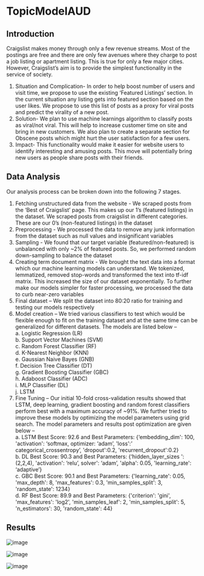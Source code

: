 # TopicModelAUD

## Introduction
Craigslist makes money through only a few revenue streams. Most of the postings are free and there are only few avenues where they charge to post a job listing or apartment listing. This is true for only a few major cities. However, Craigslist’s aim is to provide the simplest functionality in the service of society.
1.	Situation and Complication- In order to help boost number of users and visit time, we propose to use the existing ‘Featured Listings’ section. In the current situation any listing gets into featured section based on the user likes. We propose to use this list of posts as a proxy for viral posts and predict the virality of a new post.
2.	Solution- We plan to use machine learnings algorithm to classify posts as viral/not viral. This will help to increase customer time on site and bring in new customers. We also plan to create a separate section for Obscene posts which might hurt the user satisfaction for a few users.
3.	Impact- This functionality would make it easier for website users to identify interesting and amusing posts. This move will potentially bring new users as people share posts with their friends. 


## Data Analysis
Our analysis process can be broken down into the following 7 stages.
1.	Fetching unstructured data from the website - We scraped posts from the ‘Best of Craigslist’ page. This makes up our 1’s (featured listings) in the dataset. We scraped posts from craigslist in different categories. These are our 0’s (non-featured listings) in the dataset
2.	Preprocessing - We processed the data to remove any junk information from the dataset such as null values and insignificant variables
3.	Sampling - We found that our target variable (featured/non-featured) is unbalanced with only ~2% of featured posts. So, we performed random down-sampling to balance the dataset
4.	Creating term document matrix - We brought the text data into a format which our machine learning models can understand. We tokenized, lemmatized, removed stop-words and transformed the text into tf-idf matrix. This increased the size of our dataset exponentially. To further make our models simpler for faster processing, we processed the data to curb near-zero variables 
5.	Final dataset – We split the dataset into 80:20 ratio for training and testing our models respectively
6.	Model creation – We tried various classifiers to test which would be flexible enough to fit on the training dataset and at the same time can be generalized for different datasets. The models are listed below – <br />
a.	Logistic Regression (LR) <br />
b.	Support Vector Machines (SVM) <br />
c.	Random Forest Classifier (RF) <br />
d.	K-Nearest Neighbor (KNN) <br />
e.	Gaussian Naive Bayes (GNB) <br />
f.	Decision Tree Classifier (DT) <br />
g.	Gradient Boosting Classifier (GBC) <br />
h.	Adaboost Classifier (ADC) <br />
i.	MLP Classifier (DL) <br />
j.	LSTM <br />
7.	Fine Tuning – Our initial 10-fold cross-validation results showed that LSTM, deep learning, gradient boosting and random forest classifiers perform best with a maximum accuracy of ~91%. We further tried to improve these models by optimizing the model parameters using grid search. The model parameters and results post optimization are given below – <br />
a.	LSTM Best Score: 92.6 and Best Parameters: {‘embedding_dim': 100, 'activation': ‘softmax, optimizer: ‘adam’, 'loss':’ categorical_crossentropy’, 'dropout':0.2, 'recurrent_dropout':0.2} <br />
b.	DL Best Score: 90.3 and Best Parameters: {‘hidden_layer_sizes ': (2,2,4), 'activation': ‘relu’, solver': ‘adam’, 'alpha': 0.05, 'learning_rate': ‘adaptive’} <br />
c.	GBC Best Score: 90.1 and Best Parameters: {'learning_rate': 0.05, 'max_depth': 8, 'max_features': 0.3, 'min_samples_split': 3, 'random_state': 1234} <br />
d.	RF Best Score: 89.9 and Best Parameters: {'criterion': 'gini', 'max_features': 'log2', 'min_samples_leaf': 2, 'min_samples_split': 5, 'n_estimators': 30, 'random_state': 44} <br />

## Results
![image](https://user-images.githubusercontent.com/8051156/77882491-0ae48800-722f-11ea-97a8-3043579d78e9.png)

![image](https://user-images.githubusercontent.com/8051156/77882268-a4f80080-722e-11ea-8f31-362a9852db93.png)

![image](https://user-images.githubusercontent.com/8051156/77882371-dc66ad00-722e-11ea-8c71-acf7852b57b2.png)


